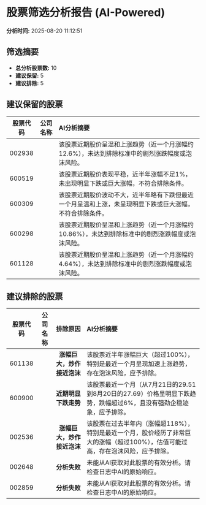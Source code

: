 # 股票筛选分析报告 (AI-Powered)

**分析时间:** 2025-08-20 11:12:51

## 筛选摘要

- **总分析股票数:** 10
- **建议保留:** 5
- **建议排除:** 5

## 建议保留的股票

| 股票代码 | 公司名称 | AI分析摘要 |
|:---:|:---:|:---|
| 002938 |  | 该股票近期股价呈温和上涨趋势（近一个月涨幅约12.6%），未达到排除标准中的剧烈涨跌幅度或泡沫风险。 |
| 600519 |  | 该股票近期股价表现平稳，近半年涨幅不足1%，未出现明显下跌或巨大涨幅，不符合排除条件。 |
| 600309 |  | 该股票近期股价波动不大，近半年略有下跌但最近一个月呈温和上涨，未呈现明显下跌或巨大涨幅，不符合排除条件。 |
| 600298 |  | 该股票近期股价呈温和上涨趋势（近一个月涨幅约10.86%），未达到排除标准中的剧烈涨跌幅度或泡沫风险。 |
| 601128 |  | 该股票近期股价呈温和上涨趋势（近一个月涨幅约4.64%），未达到排除标准中的剧烈涨跌幅度或泡沫风险。 |

## 建议排除的股票

| 股票代码 | 公司名称 | 排除原因 | AI分析摘要 |
|:---:|:---:|:---:|:---|
| 601138 |  | **涨幅巨大，炒作接近泡沫** | 该股票近半年涨幅巨大（超过100%），特别是最近一个月呈现加速上涨趋势，存在泡沫风险，应予排除。 |
| 600900 |  | **近期明显下跌走势** | 该股票最近一个月（从7月21日的29.51到8月20日的27.69）价格呈明显下跌趋势，跌幅超过6%，且没有强劲企稳迹象，应予排除。 |
| 002536 |  | **涨幅巨大，炒作接近泡沫** | 该股票在过去半年内（涨幅超118%），特别是最近一个月，股价经历了非常巨大的涨幅（超过100%），估值可能过高，存在泡沫风险，应予排除。 |
| 002648 |  | **分析失败** | 未能从AI获取对此股票的有效分析。请检查日志中AI的原始响应。 |
| 002859 |  | **分析失败** | 未能从AI获取对此股票的有效分析。请检查日志中AI的原始响应。 |
